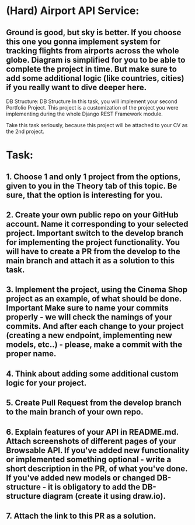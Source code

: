 # (Hard) Airport API Service:
## Ground is good, but sky is better. If you choose this one you gonna implement system for tracking flights from airports across the whole globe. Diagram is simplified for you to be able to complete the project in time. But make sure to add some additional logic (like countries, cities) if you really want to dive deeper here.

DB Structure: DB Structure
In this task, you will implement your second Portfolio Project. This project is a customization of the project you were implementing during the whole Django REST Framework module.

Take this task seriously, because this project will be attached to your CV as the 2nd project.

# Task:
## 1. Choose 1 and only 1 project from the options, given to you in the Theory tab of this topic. Be sure, that the option is interesting for you.

## 2. Create your own public repo on your GitHub account. Name it corresponding to your selected project. Important switch to the develop branch for implementing the project functionality. You will have to create a PR from the develop to the main branch and attach it as a solution to this task.

## 3. Implement the project, using the Cinema Shop project as an example, of what should be done. Important Make sure to name your commits properly - we will check the namings of your commits. And after each change to your project (creating a new endpoint, implementing new models, etc..) - please, make a commit with the proper name.

## 4. Think about adding some additional custom logic for your project.

## 5. Create Pull Request from the develop branch to the main branch of your own repo.

## 6. Explain features of your API in README.md. Attach screenshots of different pages of your Browsable API. If you've added new functionality or implemented something optional - write a short description in the PR, of what you've done. If you've added new models or changed DB-structure - it is obligatory to add the DB-structure diagram (create it using draw.io).

## 7. Attach the link to this PR as a solution.
